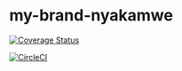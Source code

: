 # my-brand-nyakamwe

<!-- [![Coverage Status](https://coveralls.io/repos/github/nyakamwe/my-brand-nyakamwe/badge.svg?branch=master)](https://coveralls.io/github/nyakamwe/my-brand-nyakamwe?branch=master) -->

[![Coverage Status](https://coveralls.io/repos/github/nyakamwe/my-brand-nyakamwe/badge.svg?branch=develop)](https://coveralls.io/github/nyakamwe/my-brand-nyakamwe?branch=develop)

[![CircleCI](https://circleci.com/gh/nyakamwe/my-brand-nyakamwe/tree/develop.svg?style=svg)](https://circleci.com/gh/nyakamwe/my-brand-nyakamwe/tree/develop)



<!-- | Statements                  | Branches                | Functions                 | Lines             |
| --------------------------- | ----------------------- | ------------------------- | ----------------- |
| ![Statements](https://img.shields.io/badge/statements-93.43%25-brightgreen.svg?style=flat) | ![Branches](https://img.shields.io/badge/branches-78.68%25-red.svg?style=flat) | ![Functions](https://img.shields.io/badge/functions-89.55%25-yellow.svg?style=flat) | ![Lines](https://img.shields.io/badge/lines-94.38%25-brightgreen.svg?style=flat) |  -->


<!-- [![CircleCI](https://circleci.com/gh/nyakamwe/my-brand-nyakamwe/tree/ft-blog-CRUD.svg?style=svg)](https://circleci.com/gh/nyakamwe/my-brand-nyakamwe/tree/ft-blog-CRUD) -->

